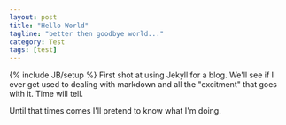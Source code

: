 ```yaml
---
layout: post
title: "Hello World"
tagline: "better then goodbye world..."
category: Test
tags: [test]
---
```

{% include JB/setup %}
First shot at using Jekyll for a blog.  We'll see if I ever get used to dealing with markdown and all the "excitment" that goes with it.  Time will tell.

Until that times comes I'll pretend to know what I'm doing.
